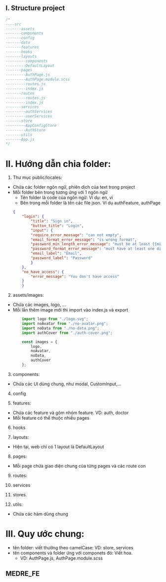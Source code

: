 ## I. Structure project

```js
/*
----src
-------assets
-------components
-------config
-------data
-------features
-------hooks
-------layouts
---------components
---------DefaultLayout
-------pages
---------AuthPage.js
---------AuthPage.module.scss
---------routes.js
---------index.js
-------routes
---------routes.js
---------index.js
-------services
---------authServices
---------userServices
-------store
---------AppConfigStore
---------AuthStore
-------utils
-------App.js
*/
```

# II. Hướng dẫn chia folder:
1. Thư mục public/locales:
- Chứa các folder ngôn ngữ, phiên dịch của text trong project
- Mỗi folder bên trong tương ứng với 1 ngôn ngữ
    + Tên folder là code của ngôn ngữ: Ví dụ: en, vi
    + Bên trong mỗi folder là tên các file json. Ví dụ authFeature, authPage
    ```json
    {
        "login": {
            "title": "Sign in",
            "button_title": "Login",
            "input": {
            "require_error_message": "can not empty",
            "email_format_error_message": "is wrong format",
            "password_min_length_error_message": "must be at least {{min_length}} characters",
            "password_format_error_message": "must have at least one digit and one character",
            "email_label": "Email",
            "password_label": "Password"
            }
        },
        "no_have_access": {
            "error_message": "You don't have access"
        }
        }

    ```

2. assets/images:
- Chứa các images, logo, ...
- Mỗi lần thêm image mới thì import vào index.js và export
    ```js
        import logo from "./logo.svg";
        import noAvatar from "./no-avatar.png";
        import noData from "./no-data.png";
        import authCover from "./auth-cover.png";

        const images = {
            logo,
            noAvatar,
            noData,
            authCover
        };
    ```

3. components:
- Chứa các UI dùng chung, như modal, CustomInput,...

4. config

5. features:
- Chứa các feature và gôm nhóm feature. VD: auth, doctor
- Mỗi feature có thể thuộc nhiều pages

6. hooks

7. layouts:
- Hiện tại, web chỉ có 1 layout là DefaultLayout

8. pages:
- Mỗi page chứa giao diện chung của từng pages và các route con

9. routes:

10. services

11. stores.

12. utils:
- Chứa các hàm dùng chung

# III. Quy ước chung:
- tên folder: viết thường theo camelCase: VD: store, services
- tên components và folder ứng với componets đó: Viết hoa. 
    + VD: AuthPage.js, AuthPage.module.scss



## MEDRE_FE
